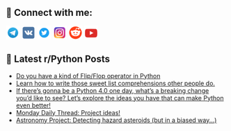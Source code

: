 ## 🔎 Connect with me:
[<img src="https://github.com/bullbesh/bullbesh/blob/main/images/Telegram.png" width="32" height="32" />](https://t.me/bullbesh)
[<img src="https://github.com/bullbesh/bullbesh/blob/main/images/VK.png" width="32" height="32" />](https://vk.com/bullbesh)
[<img src="https://github.com/bullbesh/bullbesh/blob/main/images/Twitter.png" width="32" height="32" />](https://twitter.com/bullbesh1)
[<img src="https://github.com/bullbesh/bullbesh/blob/main/images/Instagram.png" width="32" height="32" />](https://www.instagram.com/bullbesh)
[<img src="https://github.com/bullbesh/bullbesh/blob/main/images/Reddit.png" width="32" height="32" />](https://www.reddit.com/user/bullbesh)
[<img src="https://github.com/bullbesh/bullbesh/blob/main/images/YouTube.png" width="32" height="32" />](https://www.youtube.com/channel/UCtfjRs6uzgq5mfm8S06WTcg)

## 📕 Latest r/Python Posts
<!-- BLOG-POST-LIST:START -->
- [Do you have a kind of Flip/Flop operator in Python](https://www.reddit.com/r/Python/comments/zcttda/do_you_have_a_kind_of_flipflop_operator_in_python/)
- [Learn how to write those sweet list comprehensions other people do.](https://www.reddit.com/r/Python/comments/zcs9xs/learn_how_to_write_those_sweet_list/)
- [If there’s gonna be a Python 4.0 one day, what’s a breaking change you’d like to see? Let’s explore the ideas you have that can make Python even better!](https://www.reddit.com/r/Python/comments/zcr6o0/if_theres_gonna_be_a_python_40_one_day_whats_a/)
- [Monday Daily Thread: Project ideas!](https://www.reddit.com/r/Python/comments/zcqd6d/monday_daily_thread_project_ideas/)
- [Astronomy Project: Detecting hazard asteroids &lpar;but in a biased way...&rpar;](https://www.reddit.com/r/Python/comments/zcn7ok/astronomy_project_detecting_hazard_asteroids_but/)
<!-- BLOG-POST-LIST:END -->
